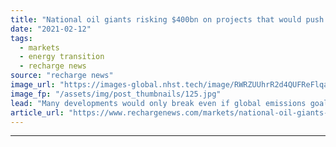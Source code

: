 ```yaml
---
title: "National oil giants risking $400bn on projects that would push emissions 'beyond Paris targets'"
date: "2021-02-12"
tags: 
  - markets
  - energy transition
  - recharge news
source: "recharge news"
image_url: "https://images-global.nhst.tech/image/RWRZUUhrR2d4QUFReFlqaG9RUmNRb0pFaXpPcmhUeTJjaElXRzRDTjVvbz0=/nhst/binary/71690b76309c7c128a6efe6bef304777"
image_fp: "/assets/img/post_thumbnails/125.jpg"
lead: "Many developments would only break even if global emissions goals are breached, new research from the Natural Resource Governance Institute"
article_url: "https://www.rechargenews.com/markets/national-oil-giants-risking-400bn-on-projects-that-would-push-emissions-beyond-paris-targets/2-1-961787"
---
```


---
